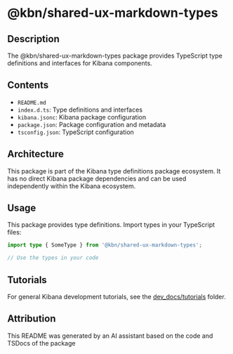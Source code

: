 # @kbn/shared-ux-markdown-types

## Description
The @kbn/shared-ux-markdown-types package provides TypeScript type definitions and interfaces for Kibana components.

## Contents
- `README.md`
- `index.d.ts`: Type definitions and interfaces
- `kibana.jsonc`: Kibana package configuration
- `package.json`: Package configuration and metadata
- `tsconfig.json`: TypeScript configuration

## Architecture

This package is part of the Kibana type definitions package ecosystem. It has no direct Kibana package dependencies and can be used independently within the Kibana ecosystem.
## Usage

This package provides type definitions. Import types in your TypeScript files:

```typescript
import type { SomeType } from '@kbn/shared-ux-markdown-types';

// Use the types in your code
```
## Tutorials

For general Kibana development tutorials, see the [dev_docs/tutorials](./dev_docs/tutorials) folder.

## Attribution
This README was generated by an AI assistant based on the code and TSDocs of the package
